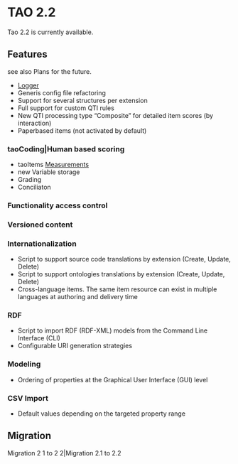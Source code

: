 <!--
created_at: '2011-12-02 11:53:53'
updated_at: '2012-07-09 15:47:37'
authors:
    - 'Lionel Lecaque'
tags:
    - 'Past release history'
-->

TAO 2.2
=======

Tao 2.2 is currently available.

Features
--------

see also Plans for the future.

-   [Logger](../documentation-for-core-components/logger.md)
-   Generis config file refactoring
-   Support for several structures per extension
-   Full support for custom QTI rules
-   New QTI processing type “Composite” for detailed item scores (by interaction)
-   Paperbased items (not activated by default)

### taoCoding|Human based scoring

-   taoItems [Measurements](../measurements.md)
-   new Variable storage
-   Grading
-   Conciliaton

### Functionality access control

### Versioned content

### Internationalization

-   Script to support source code translations by extension (Create, Update, Delete)
-   Script to support ontologies translations by extension (Create, Update, Delete)
-   Cross-language items. The same item resource can exist in multiple languages at authoring and delivery time

### RDF

-   Script to import RDF (RDF-XML) models from the Command Line Interface (CLI)
-   Configurable URI generation strategies

### Modeling

-   Ordering of properties at the Graphical User Interface (GUI) level

### CSV Import

-   Default values depending on the targeted property range

Migration
---------

Migration 2 1 to 2 2|Migration 2.1 to 2.2



